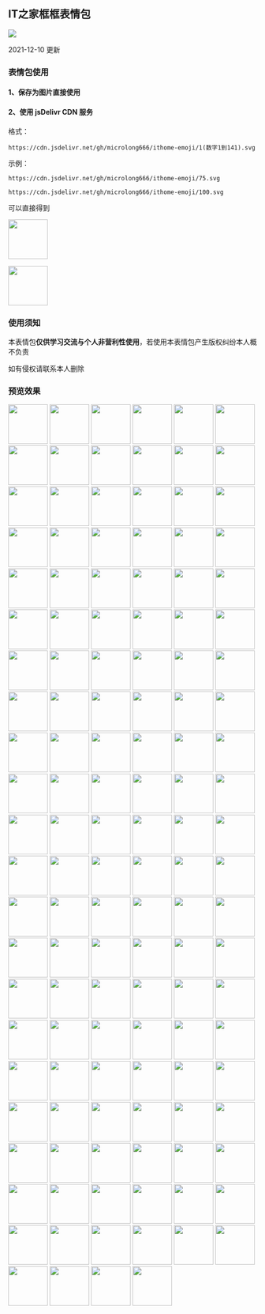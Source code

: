 ## IT之家框框表情包

[![](https://data.jsdelivr.com/v1/package/gh/microlong666/ithome-emoji/badge)](https://www.jsdelivr.com/package/gh/microlong666/ithome-emoji)

2021-12-10 更新

### 表情包使用

#### 1、保存为图片直接使用

#### 2、使用 jsDelivr CDN 服务

格式：

`https://cdn.jsdelivr.net/gh/microlong666/ithome-emoji/1(数字1到141).svg`

示例：

`https://cdn.jsdelivr.net/gh/microlong666/ithome-emoji/75.svg`

`https://cdn.jsdelivr.net/gh/microlong666/ithome-emoji/100.svg`

可以直接得到

<p>
<img src="https://cdn.jsdelivr.net/gh/microlong666/ithome-emoji/75.svg" width="80" height="80"/>
</p>
<p>
<img src="https://cdn.jsdelivr.net/gh/microlong666/ithome-emoji/100.svg" width="80" height="80"/>
</p>

### 使用须知

本表情包**仅供学习交流与个人非营利性使用**，若使用本表情包产生版权纠纷本人概不负责

如有侵权请联系本人删除

### 预览效果

<p>
<img src="https://cdn.jsdelivr.net/gh/microlong666/ithome-emoji/1.svg" width="80" height="80"/>
<img src="https://cdn.jsdelivr.net/gh/microlong666/ithome-emoji/2.svg" width="80" height="80"/>
<img src="https://cdn.jsdelivr.net/gh/microlong666/ithome-emoji/3.svg" width="80" height="80"/>
<img src="https://cdn.jsdelivr.net/gh/microlong666/ithome-emoji/4.svg" width="80" height="80"/>
<img src="https://cdn.jsdelivr.net/gh/microlong666/ithome-emoji/5.svg" width="80" height="80"/>
<img src="https://cdn.jsdelivr.net/gh/microlong666/ithome-emoji/6.svg" width="80" height="80"/>
<img src="https://cdn.jsdelivr.net/gh/microlong666/ithome-emoji/7.svg" width="80" height="80"/>
<img src="https://cdn.jsdelivr.net/gh/microlong666/ithome-emoji/8.svg" width="80" height="80"/>
<img src="https://cdn.jsdelivr.net/gh/microlong666/ithome-emoji/9.svg" width="80" height="80"/>
<img src="https://cdn.jsdelivr.net/gh/microlong666/ithome-emoji/10.svg" width="80" height="80"/>
<img src="https://cdn.jsdelivr.net/gh/microlong666/ithome-emoji/11.svg" width="80" height="80"/>
<img src="https://cdn.jsdelivr.net/gh/microlong666/ithome-emoji/12.svg" width="80" height="80"/>
<img src="https://cdn.jsdelivr.net/gh/microlong666/ithome-emoji/13.svg" width="80" height="80"/>
<img src="https://cdn.jsdelivr.net/gh/microlong666/ithome-emoji/14.svg" width="80" height="80"/>
<img src="https://cdn.jsdelivr.net/gh/microlong666/ithome-emoji/15.svg" width="80" height="80"/>
<img src="https://cdn.jsdelivr.net/gh/microlong666/ithome-emoji/16.svg" width="80" height="80"/>
<img src="https://cdn.jsdelivr.net/gh/microlong666/ithome-emoji/17.svg" width="80" height="80"/>
<img src="https://cdn.jsdelivr.net/gh/microlong666/ithome-emoji/18.svg" width="80" height="80"/>
<img src="https://cdn.jsdelivr.net/gh/microlong666/ithome-emoji/19.svg" width="80" height="80"/>
<img src="https://cdn.jsdelivr.net/gh/microlong666/ithome-emoji/20.svg" width="80" height="80"/>
<img src="https://cdn.jsdelivr.net/gh/microlong666/ithome-emoji/21.svg" width="80" height="80"/>
<img src="https://cdn.jsdelivr.net/gh/microlong666/ithome-emoji/22.svg" width="80" height="80"/>
<img src="https://cdn.jsdelivr.net/gh/microlong666/ithome-emoji/23.svg" width="80" height="80"/>
<img src="https://cdn.jsdelivr.net/gh/microlong666/ithome-emoji/24.svg" width="80" height="80"/>
<img src="https://cdn.jsdelivr.net/gh/microlong666/ithome-emoji/25.svg" width="80" height="80"/>
<img src="https://cdn.jsdelivr.net/gh/microlong666/ithome-emoji/26.svg" width="80" height="80"/>
<img src="https://cdn.jsdelivr.net/gh/microlong666/ithome-emoji/27.svg" width="80" height="80"/>
<img src="https://cdn.jsdelivr.net/gh/microlong666/ithome-emoji/28.svg" width="80" height="80"/>
<img src="https://cdn.jsdelivr.net/gh/microlong666/ithome-emoji/29.svg" width="80" height="80"/>
<img src="https://cdn.jsdelivr.net/gh/microlong666/ithome-emoji/30.svg" width="80" height="80"/>
<img src="https://cdn.jsdelivr.net/gh/microlong666/ithome-emoji/31.svg" width="80" height="80"/>
<img src="https://cdn.jsdelivr.net/gh/microlong666/ithome-emoji/32.svg" width="80" height="80"/>
<img src="https://cdn.jsdelivr.net/gh/microlong666/ithome-emoji/33.svg" width="80" height="80"/>
<img src="https://cdn.jsdelivr.net/gh/microlong666/ithome-emoji/34.svg" width="80" height="80"/>
<img src="https://cdn.jsdelivr.net/gh/microlong666/ithome-emoji/35.svg" width="80" height="80"/>
<img src="https://cdn.jsdelivr.net/gh/microlong666/ithome-emoji/36.svg" width="80" height="80"/>
<img src="https://cdn.jsdelivr.net/gh/microlong666/ithome-emoji/37.svg" width="80" height="80"/>
<img src="https://cdn.jsdelivr.net/gh/microlong666/ithome-emoji/38.svg" width="80" height="80"/>
<img src="https://cdn.jsdelivr.net/gh/microlong666/ithome-emoji/39.svg" width="80" height="80"/>
<img src="https://cdn.jsdelivr.net/gh/microlong666/ithome-emoji/40.svg" width="80" height="80"/>
<img src="https://cdn.jsdelivr.net/gh/microlong666/ithome-emoji/41.svg" width="80" height="80"/>
<img src="https://cdn.jsdelivr.net/gh/microlong666/ithome-emoji/42.svg" width="80" height="80"/>
<img src="https://cdn.jsdelivr.net/gh/microlong666/ithome-emoji/43.svg" width="80" height="80"/>
<img src="https://cdn.jsdelivr.net/gh/microlong666/ithome-emoji/44.svg" width="80" height="80"/>
<img src="https://cdn.jsdelivr.net/gh/microlong666/ithome-emoji/45.svg" width="80" height="80"/>
<img src="https://cdn.jsdelivr.net/gh/microlong666/ithome-emoji/46.svg" width="80" height="80"/>
<img src="https://cdn.jsdelivr.net/gh/microlong666/ithome-emoji/47.svg" width="80" height="80"/>
<img src="https://cdn.jsdelivr.net/gh/microlong666/ithome-emoji/48.svg" width="80" height="80"/>
<img src="https://cdn.jsdelivr.net/gh/microlong666/ithome-emoji/49.svg" width="80" height="80"/>
<img src="https://cdn.jsdelivr.net/gh/microlong666/ithome-emoji/50.svg" width="80" height="80"/>
<img src="https://cdn.jsdelivr.net/gh/microlong666/ithome-emoji/62.svg" width="80" height="80"/>
<img src="https://cdn.jsdelivr.net/gh/microlong666/ithome-emoji/63.svg" width="80" height="80"/>
<img src="https://cdn.jsdelivr.net/gh/microlong666/ithome-emoji/64.svg" width="80" height="80"/>
<img src="https://cdn.jsdelivr.net/gh/microlong666/ithome-emoji/65.svg" width="80" height="80"/>
<img src="https://cdn.jsdelivr.net/gh/microlong666/ithome-emoji/66.svg" width="80" height="80"/>
<img src="https://cdn.jsdelivr.net/gh/microlong666/ithome-emoji/67.svg" width="80" height="80"/>
<img src="https://cdn.jsdelivr.net/gh/microlong666/ithome-emoji/68.svg" width="80" height="80"/>
<img src="https://cdn.jsdelivr.net/gh/microlong666/ithome-emoji/69.svg" width="80" height="80"/>
<img src="https://cdn.jsdelivr.net/gh/microlong666/ithome-emoji/70.svg" width="80" height="80"/>
<img src="https://cdn.jsdelivr.net/gh/microlong666/ithome-emoji/71.svg" width="80" height="80"/>
<img src="https://cdn.jsdelivr.net/gh/microlong666/ithome-emoji/72.svg" width="80" height="80"/>
<img src="https://cdn.jsdelivr.net/gh/microlong666/ithome-emoji/73.svg" width="80" height="80"/>
<img src="https://cdn.jsdelivr.net/gh/microlong666/ithome-emoji/74.svg" width="80" height="80"/>
<img src="https://cdn.jsdelivr.net/gh/microlong666/ithome-emoji/75.svg" width="80" height="80"/>
<img src="https://cdn.jsdelivr.net/gh/microlong666/ithome-emoji/76.svg" width="80" height="80"/>
<img src="https://cdn.jsdelivr.net/gh/microlong666/ithome-emoji/77.svg" width="80" height="80"/>
<img src="https://cdn.jsdelivr.net/gh/microlong666/ithome-emoji/78.svg" width="80" height="80"/>
<img src="https://cdn.jsdelivr.net/gh/microlong666/ithome-emoji/79.svg" width="80" height="80"/>
<img src="https://cdn.jsdelivr.net/gh/microlong666/ithome-emoji/80.svg" width="80" height="80"/>
<img src="https://cdn.jsdelivr.net/gh/microlong666/ithome-emoji/81.svg" width="80" height="80"/>
<img src="https://cdn.jsdelivr.net/gh/microlong666/ithome-emoji/82.svg" width="80" height="80"/>
<img src="https://cdn.jsdelivr.net/gh/microlong666/ithome-emoji/83.svg" width="80" height="80"/>
<img src="https://cdn.jsdelivr.net/gh/microlong666/ithome-emoji/84.svg" width="80" height="80"/>
<img src="https://cdn.jsdelivr.net/gh/microlong666/ithome-emoji/85.svg" width="80" height="80"/>
<img src="https://cdn.jsdelivr.net/gh/microlong666/ithome-emoji/86.svg" width="80" height="80"/>
<img src="https://cdn.jsdelivr.net/gh/microlong666/ithome-emoji/87.svg" width="80" height="80"/>
<img src="https://cdn.jsdelivr.net/gh/microlong666/ithome-emoji/88.svg" width="80" height="80"/>
<img src="https://cdn.jsdelivr.net/gh/microlong666/ithome-emoji/89.svg" width="80" height="80"/>
<img src="https://cdn.jsdelivr.net/gh/microlong666/ithome-emoji/90.svg" width="80" height="80"/>
<img src="https://cdn.jsdelivr.net/gh/microlong666/ithome-emoji/91.svg" width="80" height="80"/>
<img src="https://cdn.jsdelivr.net/gh/microlong666/ithome-emoji/92.svg" width="80" height="80"/>
<img src="https://cdn.jsdelivr.net/gh/microlong666/ithome-emoji/93.svg" width="80" height="80"/>
<img src="https://cdn.jsdelivr.net/gh/microlong666/ithome-emoji/94.svg" width="80" height="80"/>
<img src="https://cdn.jsdelivr.net/gh/microlong666/ithome-emoji/95.svg" width="80" height="80"/>
<img src="https://cdn.jsdelivr.net/gh/microlong666/ithome-emoji/96.svg" width="80" height="80"/>
<img src="https://cdn.jsdelivr.net/gh/microlong666/ithome-emoji/97.svg" width="80" height="80"/>
<img src="https://cdn.jsdelivr.net/gh/microlong666/ithome-emoji/98.svg" width="80" height="80"/>
<img src="https://cdn.jsdelivr.net/gh/microlong666/ithome-emoji/99.svg" width="80" height="80"/>
<img src="https://cdn.jsdelivr.net/gh/microlong666/ithome-emoji/100.svg" width="80" height="80"/>
<img src="https://cdn.jsdelivr.net/gh/microlong666/ithome-emoji/101.svg" width="80" height="80"/>
<img src="https://cdn.jsdelivr.net/gh/microlong666/ithome-emoji/102.svg" width="80" height="80"/>
<img src="https://cdn.jsdelivr.net/gh/microlong666/ithome-emoji/103.svg" width="80" height="80"/>
<img src="https://cdn.jsdelivr.net/gh/microlong666/ithome-emoji/104.svg" width="80" height="80"/>
<img src="https://cdn.jsdelivr.net/gh/microlong666/ithome-emoji/105.svg" width="80" height="80"/>
<img src="https://cdn.jsdelivr.net/gh/microlong666/ithome-emoji/106.svg" width="80" height="80"/>
<img src="https://cdn.jsdelivr.net/gh/microlong666/ithome-emoji/107.svg" width="80" height="80"/>
<img src="https://cdn.jsdelivr.net/gh/microlong666/ithome-emoji/108.svg" width="80" height="80"/>
<img src="https://cdn.jsdelivr.net/gh/microlong666/ithome-emoji/109.svg" width="80" height="80"/>
<img src="https://cdn.jsdelivr.net/gh/microlong666/ithome-emoji/110.svg" width="80" height="80"/>
<img src="https://cdn.jsdelivr.net/gh/microlong666/ithome-emoji/111.svg" width="80" height="80"/>
<img src="https://cdn.jsdelivr.net/gh/microlong666/ithome-emoji/112.svg" width="80" height="80"/>
<img src="https://cdn.jsdelivr.net/gh/microlong666/ithome-emoji/113.svg" width="80" height="80"/>
<img src="https://cdn.jsdelivr.net/gh/microlong666/ithome-emoji/114.svg" width="80" height="80"/>
<img src="https://cdn.jsdelivr.net/gh/microlong666/ithome-emoji/115.svg" width="80" height="80"/>
<img src="https://cdn.jsdelivr.net/gh/microlong666/ithome-emoji/116.svg" width="80" height="80"/>
<img src="https://cdn.jsdelivr.net/gh/microlong666/ithome-emoji/117.svg" width="80" height="80"/>
<img src="https://cdn.jsdelivr.net/gh/microlong666/ithome-emoji/118.svg" width="80" height="80"/>
<img src="https://cdn.jsdelivr.net/gh/microlong666/ithome-emoji/119.svg" width="80" height="80"/>
<img src="https://cdn.jsdelivr.net/gh/microlong666/ithome-emoji/120.svg" width="80" height="80"/>
<img src="https://cdn.jsdelivr.net/gh/microlong666/ithome-emoji/121.svg" width="80" height="80"/>
<img src="https://cdn.jsdelivr.net/gh/microlong666/ithome-emoji/122.svg" width="80" height="80"/>
<img src="https://cdn.jsdelivr.net/gh/microlong666/ithome-emoji/123.svg" width="80" height="80"/>
<img src="https://cdn.jsdelivr.net/gh/microlong666/ithome-emoji/124.svg" width="80" height="80"/>
<img src="https://cdn.jsdelivr.net/gh/microlong666/ithome-emoji/125.svg" width="80" height="80"/>
<img src="https://cdn.jsdelivr.net/gh/microlong666/ithome-emoji/126.svg" width="80" height="80"/>
<img src="https://cdn.jsdelivr.net/gh/microlong666/ithome-emoji/127.svg" width="80" height="80"/>
<img src="https://cdn.jsdelivr.net/gh/microlong666/ithome-emoji/128.svg" width="80" height="80"/>
<img src="https://cdn.jsdelivr.net/gh/microlong666/ithome-emoji/129.svg" width="80" height="80"/>
<img src="https://cdn.jsdelivr.net/gh/microlong666/ithome-emoji/130.svg" width="80" height="80"/>
<img src="https://cdn.jsdelivr.net/gh/microlong666/ithome-emoji/131.svg" width="80" height="80"/>
<img src="https://cdn.jsdelivr.net/gh/microlong666/ithome-emoji/132.svg" width="80" height="80"/>
<img src="https://cdn.jsdelivr.net/gh/microlong666/ithome-emoji/133.svg" width="80" height="80"/>
<img src="https://cdn.jsdelivr.net/gh/microlong666/ithome-emoji/134.svg" width="80" height="80"/>
<img src="https://cdn.jsdelivr.net/gh/microlong666/ithome-emoji/135.svg" width="80" height="80"/>
<img src="https://cdn.jsdelivr.net/gh/microlong666/ithome-emoji/136.svg" width="80" height="80"/>
<img src="https://cdn.jsdelivr.net/gh/microlong666/ithome-emoji/137.svg" width="80" height="80"/>
<img src="https://cdn.jsdelivr.net/gh/microlong666/ithome-emoji/138.svg" width="80" height="80"/>
<img src="https://cdn.jsdelivr.net/gh/microlong666/ithome-emoji/139.svg" width="80" height="80"/>
<img src="https://cdn.jsdelivr.net/gh/microlong666/ithome-emoji/140.svg" width="80" height="80"/>
<img src="https://cdn.jsdelivr.net/gh/microlong666/ithome-emoji/141.svg" width="80" height="80"/>
</p>